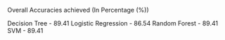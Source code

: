 Overall Accuracies achieved (In Percentage (%))

Decision Tree - 89.41
Logistic Regression - 86.54
Random Forest - 89.41
SVM - 89.41
